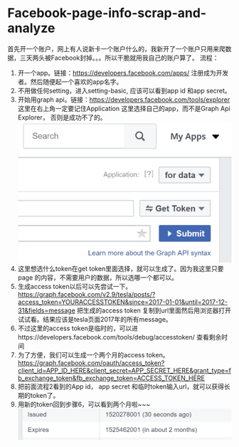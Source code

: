 # Facebook-page-info-scrap-and-analyze
首先开一个账户，网上有人说新卡一个账户什么的，我新开了一个账户只用来爬数据，三天两头被Facebook封掉。。。所以干脆就用我自己的账户算了。
流程：
1.	开一个app。链接：https://developers.facebook.com/apps/ 注册成为开发者。然后随便起一个喜欢的app名字。
2.	不用做任何setting，进入setting-basic, 应该可以看到app id 和app secret。
3.	开始用graph api。链接：https://developers.facebook.com/tools/explorer 这里在右上角一定要记住Application 这里选择自己的app，而不是Graph Api Explorer， 否则是成功不了的。
![](/image/readme-3.png)
4.	这里想选什么token在get token里面选择，就可以生成了。因为我这里只要page 的内容，不需要用户的数据，所以选哪一个都可以。
5.	生成access token以后可以先尝试一下。https://graph.facebook.com/v2.9/tesla/posts/?access_token=YOURACCESSTOKEN&since=2017-01-01&until=2017-12-31&fields=message 把生成的access token 复制到url里面然后用浏览器打开试试看。结果应该是tesla页面2017年的所有message。
6.	不过这里的access token是临时的，可以进https://developers.facebook.com/tools/debug/accesstoken/ 查看剩余时间
7.	为了方便，我们可以生成一个两个月的access token。https://graph.facebook.com/oauth/access_token?client_id=APP_ID_HERE&client_secret=APP_SECRET_HERE&grant_type=fb_exchange_token&fb_exchange_token=ACCESS_TOKEN_HERE 
8.	把前面流程2看到的App id， app secret 和临时token输入url，就可以获得长期的token了。
9.	用新的token回到步骤6，可以看到两个月啦~~~ 
![](/image/readme-9.png)

